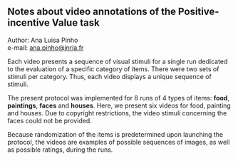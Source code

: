 ## Notes about video annotations of the Positive-incentive Value task  

Author: Ana Luisa Pinho  
e-mail: ana.pinho@inria.fr

Each video presents a sequence of visual stimuli for a single run dedicated to the evaluation of a specific category of items. There were two sets of stimuli per category. Thus, each video displays a unique sequence of stimuli. 

The present protocol was implemented for 8 runs of 4 types of items: __food__, __paintings__, __faces__ and __houses__. Here, we present six videos for food, painting and houses. Due to copyright restrictions, the video stimuli concerning the faces could not be provided.  

Because randomization of the items is predetermined upon launching the protocol, the videos are examples of possible sequences of images, as well as possible ratings, during the runs.
